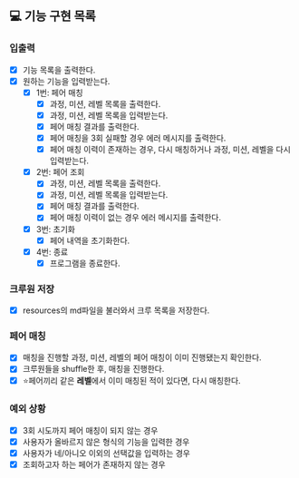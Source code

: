 ## 💻 기능 구현 목록

### 입출력
- [x] 기능 목록을 출력한다.
- [x] 원하는 기능을 입력받는다.
  - [x] 1번: 페어 매칭
    - [x] 과정, 미션, 레벨 목록을 출력한다.
    - [x] 과정, 미션, 레벨 목록을 입력받는다.
    - [x] 페어 매칭 결과를 출력한다.
    - [x] 페어 매칭을 3회 실패할 경우 에러 메시지를 출력한다.
    - [x] 페어 매칭 이력이 존재하는 경우, 다시 매칭하거나 과정, 미션, 레벨을 다시 입력받는다.
  - [x] 2번: 페어 조회
    - [x] 과정, 미션, 레벨 목록을 출력한다.
    - [x] 과정, 미션, 레벨 목록을 입력받는다.
    - [x] 페어 매칭 결과를 출력한다.
    - [x] 페어 매칭 이력이 없는 경우 에러 메시지를 출력한다.
  - [x] 3번: 초기화
    - [x] 페어 내역을 초기화한다.
  - [x] 4번: 종료
    - [x] 프로그램을 종료한다.

### 크루원 저장
- [x] resources의 md파일을 불러와서 크루 목록을 저장한다.

### 페어 매칭
- [x] 매칭을 진행할 과정, 미션, 레벨의 페어 매칭이 이미 진행됐는지 확인한다.
- [x] 크루원들을 shuffle한 후, 매칭을 진행한다.
- [x] ⭐️페어끼리 같은 **레벨**에서 이미 매칭된 적이 있다면, 다시 매칭한다.

### 예외 상황
- [x] 3회 시도까지 페어 매칭이 되지 않는 경우
- [x] 사용자가 올바르지 않은 형식의 기능을 입력한 경우
- [x] 사용자가 네/아니오 이외의 선택값을 입력하는 경우
- [x] 조회하고자 하는 페어가 존재하지 않는 경우
